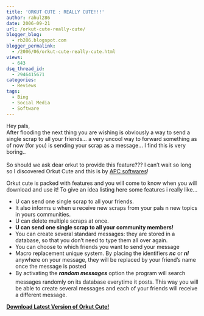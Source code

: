 ```yaml
---
title: 'ORKUT CUTE : REALLY CUTE!!!'
author: rahul286
date: 2006-09-21
url: /orkut-cute-really-cute/
blogger_blog:
  - rb286.blogspot.com
blogger_permalink:
  - /2006/06/orkut-cute-really-cute.html
views:
  - 643
dsq_thread_id:
  - 2946415671
categories:
  - Reviews
tags:
  - Bing
  - Social Media
  - Software
---
```

Hey pals,  
After flooding the next thing you are wishing is obviously a way to send a single scrap to all your friends&#8230; a very uncool way to forward something as of now (for you) is sending your scrap as a message&#8230; I find this is very boring.. <span style="color: #ff0000"><em><br /> </em></span>  
So should we ask dear orkut to provide this feature??? I can&#8217;t wait so long so I discovered Orkut Cute and this is by <a href="http://www.apcsoftware.com.br/ingles" onclick="_gaq.push(['_trackEvent', 'outbound-article', 'http://www.apcsoftware.com.br/ingles', 'APC softwares']);" target="_blank">APC softwares</a>!

Orkut cute is packed with features and you will come to know when you will download and use it! To give an idea listing here some features i really like&#8230;<span style="color: #ff0000"><br /> </span>

  * U can send one single scrap to all your friends.
  * It also informs u when u receive new scraps from your pals n new topics in yours communities.
  * U can delete multiple scraps at once.
  * <span style="font-weight: bold">U can send one single scrap to all your community members!</span>
  * You can create several standard messages: they are stored in a database, so that you don&#8217;t need to type them all over again.
  * You can choose to which friends you want to send your message
  * Macro replacement unique system. By placing the identifiers **$nc$** or **$nl$** anywhere on your message, they will be replaced by your friend&#8217;s name once the message is posted
  * By activating the ***random messages*** option the program will search messages randomly on its database everytime it posts. This way you will be able to create several messages and each of your friends will receive a different message.

<a href="http://www.apcsoftware.com.br/ingles/?area=programas&ext=html" onclick="_gaq.push(['_trackEvent', 'outbound-article', 'http://www.apcsoftware.com.br/ingles/?area=programas&ext=html', 'Download Latest Version of Orkut Cute!']);" target="_blank"><span style="color: #ff0000"></span><span style="font-weight: bold">Download Latest Version of Orkut Cute!</span></a>
